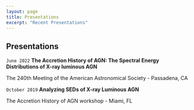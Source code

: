 ```yaml
---
layout: page
title: Presentations
excerpt: "Recent Presentations"
---
```


## Presentations
`June 2022`
**The Accretion History of AGN: The Spectral Energy Distributions of X-ray luminous AGN**

The 240th Meeting of the American Astronomical Society - Passadena, CA

`October 2019`
**Analyzing SEDs of X-ray Luminous AGN**

The Accretion History of AGN workshop - Miami, FL

